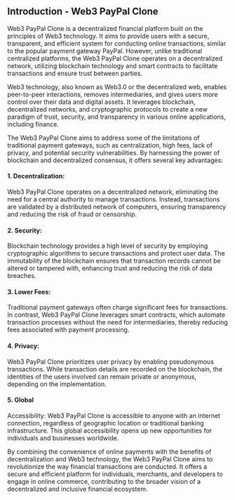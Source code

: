 ## Introduction - Web3 PayPal Clone

Web3 PayPal Clone is a decentralized financial platform built on the principles of Web3 technology. It aims to provide users with a secure, transparent, and efficient system for conducting online transactions, similar to the popular payment gateway PayPal. However, unlike traditional centralized platforms, the Web3 PayPal Clone operates on a decentralized network, utilizing blockchain technology and smart contracts to facilitate transactions and ensure trust between parties.

Web3 technology, also known as Web3.0 or the decentralized web, enables peer-to-peer interactions, removes intermediaries, and gives users more control over their data and digital assets. It leverages blockchain, decentralized networks, and cryptographic protocols to create a new paradigm of trust, security, and transparency in various online applications, including finance.

The Web3 PayPal Clone aims to address some of the limitations of traditional payment gateways, such as centralization, high fees, lack of privacy, and potential security vulnerabilities. By harnessing the power of blockchain and decentralized consensus, it offers several key advantages:

#### 1. Decentralization: 
Web3 PayPal Clone operates on a decentralized network, eliminating the need for a central authority to manage transactions. Instead, transactions are validated by a distributed network of computers, ensuring transparency and reducing the risk of fraud or censorship.

#### 2. Security: 
Blockchain technology provides a high level of security by employing cryptographic algorithms to secure transactions and protect user data. The immutability of the blockchain ensures that transaction records cannot be altered or tampered with, enhancing trust and reducing the risk of data breaches.

#### 3. Lower Fees: 
Traditional payment gateways often charge significant fees for transactions. In contrast, Web3 PayPal Clone leverages smart contracts, which automate transaction processes without the need for intermediaries, thereby reducing fees associated with payment processing.

#### 4. Privacy: 
Web3 PayPal Clone prioritizes user privacy by enabling pseudonymous transactions. While transaction details are recorded on the blockchain, the identities of the users involved can remain private or anonymous, depending on the implementation.

#### 5. Global 
Accessibility: Web3 PayPal Clone is accessible to anyone with an internet connection, regardless of geographic location or traditional banking infrastructure. This global accessibility opens up new opportunities for individuals and businesses worldwide.


By combining the convenience of online payments with the benefits of decentralization and Web3 technology, the Web3 PayPal Clone aims to revolutionize the way financial transactions are conducted. It offers a secure and efficient platform for individuals, merchants, and developers to engage in online commerce, contributing to the broader vision of a decentralized and inclusive financial ecosystem.
```
